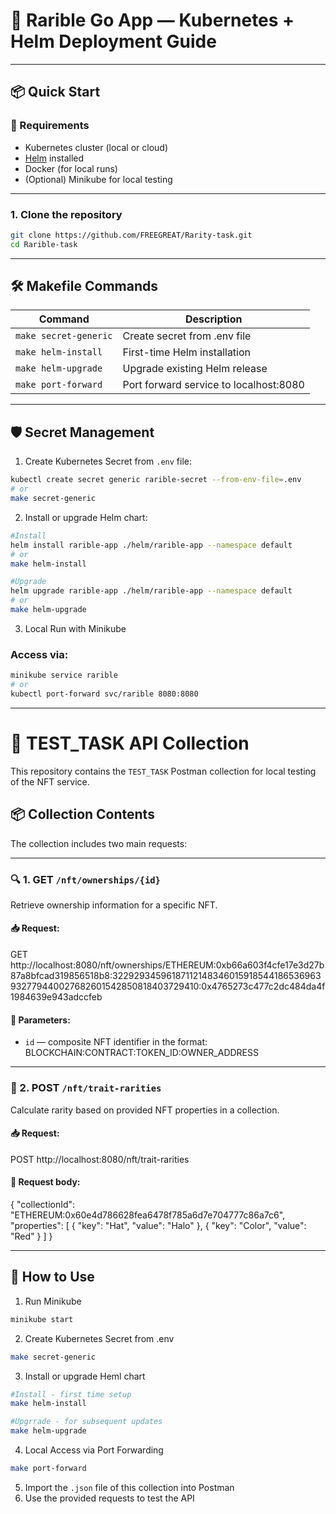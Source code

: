 
# 🧩 Rarible Go App — Kubernetes + Helm Deployment Guide

---

## 📦 Quick Start 

### 🔧 Requirements

- Kubernetes cluster (local or cloud)
- [Helm](https://helm.sh/) installed
- Docker (for local runs)
- (Optional) Minikube for local testing

---


### 1. Clone the repository
```sh
git clone https://github.com/FREEGREAT/Rarity-task.git
cd Rarible-task
```
---

## 🛠️ Makefile Commands

| Command           | Description                                 |
|------------------|---------------------------------------------|
| `make secret-generic` | Create secret from .env file          |
| `make helm-install`   | First-time Helm installation           |
| `make helm-upgrade`   | Upgrade existing Helm release          |
| `make port-forward`   | Port forward service to localhost:8080 |

---


## 🛡️ Secret Management

1. Create Kubernetes Secret from `.env` file:
```sh
kubectl create secret generic rarible-secret --from-env-file=.env
# or
make secret-generic
```

2. Install or upgrade Helm chart:
```sh
#Install
helm install rarible-app ./helm/rarible-app --namespace default
# or
make helm-install

#Upgrade
helm upgrade rarible-app ./helm/rarible-app --namespace default
# or
make helm-upgrade
```

3. Local Run with Minikube
### Access via:
```sh
minikube service rarible
# or
kubectl port-forward svc/rarible 8080:8080
```

---

# 🧪 TEST_TASK API Collection

This repository contains the `TEST_TASK` Postman collection for local testing of the NFT service.

## 📦 Collection Contents

The collection includes two main requests:

---

### 🔍 1. GET `/nft/ownerships/{id}`

Retrieve ownership information for a specific NFT.

#### 📥 Request:
GET http://localhost:8080/nft/ownerships/ETHEREUM:0xb66a603f4cfe17e3d27b87a8bfcad319856518b8:32292934596187112148346015918544186536963932779440027682601542850818403729410:0x4765273c477c2dc484da4f1984639e943adccfeb

#### 📌 Parameters:
- `id` — composite NFT identifier in the format:  
  BLOCKCHAIN:CONTRACT:TOKEN_ID:OWNER_ADDRESS

---

### 🧮 2. POST `/nft/trait-rarities`

Calculate rarity based on provided NFT properties in a collection.

#### 📥 Request:
POST http://localhost:8080/nft/trait-rarities

#### 🧾 Request body:
{
  "collectionId": "ETHEREUM:0x60e4d786628fea6478f785a6d7e704777c86a7c6",
  "properties": [
    { "key": "Hat", "value": "Halo" },
    { "key": "Color", "value": "Red" }
  ]
}

---

## 🚀 How to Use
1. Run Minikube
```bash
minikube start
```

2. Create Kubernetes Secret from .env
```bash
make secret-generic
```
3. Install or upgrade Heml chart
```bash
#Install - first time setup
make helm-install

#Upgrrade - for subsequent updates
make helm-upgrade
```

4. Local Access via Port Forwarding
```bash 
make port-forward
```

5. Import the `.json` file of this collection into Postman
6. Use the provided requests to test the API






